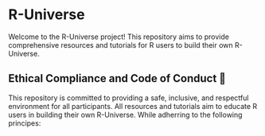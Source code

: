 # R-Universe

Welcome to the R-Universe project!
This repository aims to provide comprehensive resources and tutorials for R users to build their own R-Universe.

## Ethical Compliance and Code of Conduct 🌿

This repository is committed to providing a safe, inclusive, and respectful environment for all participants.
All resources and tutorials aim to educate R users in building their own R-Universe.
While adherring to the following principes:

